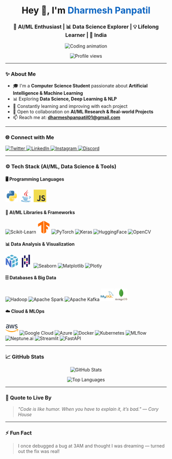 <h1 align="center">Hey 👋, I'm <span style="color:#0a66c2;">Dharmesh Panpatil</span></h1>
<h3 align="center">🤖 AI/ML Enthusiast | 📊 Data Science Explorer | 💡 Lifelong Learner | 📍 India</h3>

<p align="center">
  <img src="https://github.com/rajput2107/rajput2107/blob/master/Assets/Developer.gif?raw=true" width="500" alt="Coding animation" />
</p>

<p align="center">
  <img src="https://komarev.com/ghpvc/?username=Dharmesh-11&label=👀%20Profile%20views&color=0e75b6&style=flat" alt="Profile views" />
</p>

---

### ✨ About Me
- 🎓 I'm a **Computer Science Student** passionate about **Artificial Intelligence & Machine Learning**  
- 📊 Exploring **Data Science, Deep Learning & NLP**  
- 🌱 Constantly learning and improving with each project  
- 🤝 Open to collaboration on **AI/ML Research & Real-world Projects**  
- 📫 Reach me at: **dharmeshpanpatil01@gmail.com**

---

### 🌐 Connect with Me
<p align="left">
  <a href="https://twitter.com/pa71341" target="_blank">
    <img src="https://raw.githubusercontent.com/rahuldkjain/github-profile-readme-generator/master/src/images/icons/Social/twitter.svg" alt="Twitter" height="30" width="40" />
  </a>
  <a href="https://linkedin.com/in/dharmesh-panpatil-401756314" target="_blank">
    <img src="https://raw.githubusercontent.com/rahuldkjain/github-profile-readme-generator/master/src/images/icons/Social/linked-in-alt.svg" alt="LinkedIn" height="30" width="40" />
  </a>
  <a href="https://instagram.com/____dharmesh_______" target="_blank">
    <img src="https://raw.githubusercontent.com/rahuldkjain/github-profile-readme-generator/master/src/images/icons/Social/instagram.svg" alt="Instagram" height="30" width="40" />
  </a>
  <a href="#" title="Discord: dhamu_11">
    <img src="https://cdn-icons-png.flaticon.com/512/3670/3670157.png" alt="Discord" height="30" width="30" />
  </a>
</p>

---

### ⚙️ Tech Stack (AI/ML, Data Science & Tools)

#### 🖥️ Programming Languages
<p>
  <img src="https://raw.githubusercontent.com/devicons/devicon/master/icons/python/python-original.svg" alt="Python" width="40" height="40"/>
  <img src="https://raw.githubusercontent.com/devicons/devicon/master/icons/java/java-original.svg" alt="Java" width="40" height="40"/>
  <img src="https://raw.githubusercontent.com/devicons/devicon/master/icons/javascript/javascript-original.svg" alt="JavaScript" width="40" height="40"/>
</p>

#### 🤖 AI/ML Libraries & Frameworks
<p>
  <img src="https://upload.wikimedia.org/wikipedia/commons/0/05/Scikit_learn_logo_small.svg" alt="Scikit-Learn" width="40" height="40"/>
  <img src="https://raw.githubusercontent.com/devicons/devicon/master/icons/tensorflow/tensorflow-original.svg" alt="TensorFlow" width="40" height="40"/>
  <img src="https://pytorch.org/assets/images/pytorch-logo.png" alt="PyTorch" width="40" height="40"/>
  <img src="https://keras.io/img/logo.png" alt="Keras" width="40" height="40"/>
  <img src="https://huggingface.co/front/assets/huggingface_logo-noborder.svg" alt="HuggingFace" width="40" height="40"/>
  <img src="https://opencv.org/wp-content/uploads/2020/07/OpenCV_logo_no_text-1.svg" alt="OpenCV" width="40" height="40"/>
</p>

#### 📊 Data Analysis & Visualization
<p>
  <img src="https://raw.githubusercontent.com/devicons/devicon/master/icons/numpy/numpy-original.svg" alt="NumPy" width="40" height="40"/>
  <img src="https://raw.githubusercontent.com/devicons/devicon/master/icons/pandas/pandas-original.svg" alt="Pandas" width="40" height="40"/>
  <img src="https://seaborn.pydata.org/_images/logo-mark-lightbg.svg" alt="Seaborn" width="40" height="40"/>
  <img src="https://matplotlib.org/_static/images/logo2.svg" alt="Matplotlib" width="40" height="40"/>
  <img src="https://upload.wikimedia.org/wikipedia/commons/6/69/Plotly_logo.png" alt="Plotly" width="60" height="40"/>
</p>

#### 🗄️ Databases & Big Data
<p>
  <img src="https://www.vectorlogo.zone/logos/apache_hadoop/apache_hadoop-icon.svg" alt="Hadoop" width="40" height="40"/>
  <img src="https://upload.wikimedia.org/wikipedia/commons/5/5f/Apache_Spark_logo.svg" alt="Apache Spark" width="60" height="40"/>
  <img src="https://www.vectorlogo.zone/logos/apache_kafka/apache_kafka-icon.svg" alt="Apache Kafka" width="40" height="40"/>
  <img src="https://raw.githubusercontent.com/devicons/devicon/master/icons/mysql/mysql-original-wordmark.svg" alt="MySQL" width="40" height="40"/>
  <img src="https://raw.githubusercontent.com/devicons/devicon/master/icons/mongodb/mongodb-original-wordmark.svg" alt="MongoDB" width="40" height="40"/>
</p>

#### ☁️ Cloud & MLOps
<p>
  <img src="https://raw.githubusercontent.com/devicons/devicon/master/icons/amazonwebservices/amazonwebservices-original-wordmark.svg" alt="AWS" width="40" height="40"/>
  <img src="https://www.vectorlogo.zone/logos/google_cloud/google_cloud-icon.svg" alt="Google Cloud" width="40" height="40"/>
  <img src="https://www.vectorlogo.zone/logos/microsoft_azure/microsoft_azure-icon.svg" alt="Azure" width="40" height="40"/>
  <img src="https://www.vectorlogo.zone/logos/docker/docker-icon.svg" alt="Docker" width="40" height="40"/>
  <img src="https://www.vectorlogo.zone/logos/kubernetes/kubernetes-icon.svg" alt="Kubernetes" width="40" height="40"/>
  <img src="https://mlflow.org/docs/latest/_static/MLflow-logo-final-black.png" alt="MLflow" width="80" height="40"/>
  <img src="https://neptune.ai/wp-content/uploads/2023/02/neptune-logo.png" alt="Neptune.ai" width="80" height="40"/>
  <img src="https://streamlit.io/images/brand/streamlit-mark-color.png" alt="Streamlit" width="40" height="40"/>
  <img src="https://fastapi.tiangolo.com/img/logo-margin/logo-teal.png" alt="FastAPI" width="40" height="40"/>
</p>

---

### 📈 GitHub Stats
<p align="center">
  <img src="https://github-readme-stats.vercel.app/api?username=Dharmesh-11&show_icons=true&theme=radical&cache_seconds=1800" alt="GitHub Stats"/>
</p>

<p align="center">
  <img src="https://github-readme-stats.vercel.app/api/top-langs/?username=Dharmesh-11&layout=compact&langs_count=100&theme=radical&cache_seconds=1800" alt="Top Languages"/>
</p>


---

### 💬 Quote to Live By
> *"Code is like humor. When you have to explain it, it’s bad." — Cory House*

---

### ⚡ Fun Fact
> I once debugged a bug at 3AM and thought I was dreaming — turned out the fix was real!  




